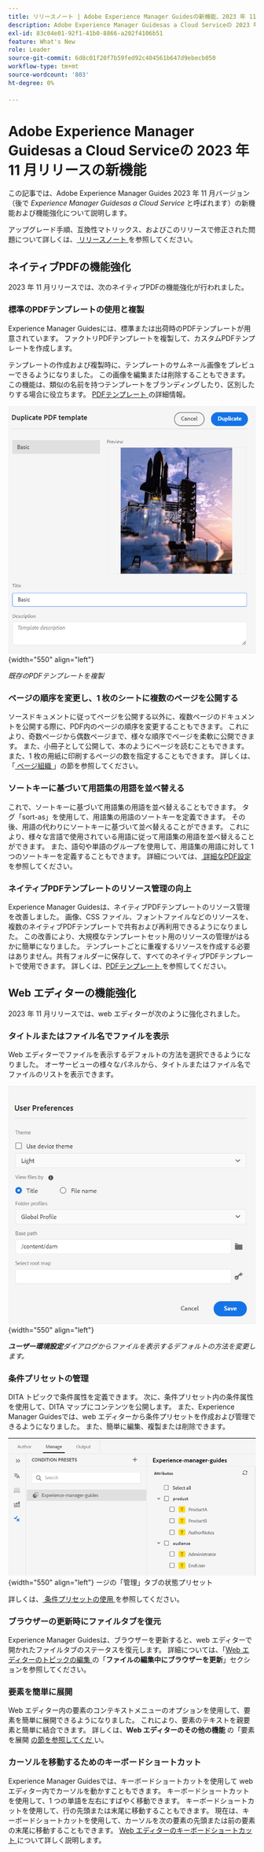 ```yaml
---
title: リリースノート | Adobe Experience Manager Guidesの新機能、2023 年 11 月リリース
description: Adobe Experience Manager Guidesas a Cloud Serviceの 2023 年 11 月リリースの新機能と機能強化について説明します。
exl-id: 83c04e01-92f1-41b0-8866-a202f4106b51
feature: What's New
role: Leader
source-git-commit: 6d8c01f20f7b59fed92c404561b647d9ebecb050
workflow-type: tm+mt
source-wordcount: '803'
ht-degree: 0%

---
```


# Adobe Experience Manager Guidesas a Cloud Serviceの 2023 年 11 月リリースの新機能

この記事では、Adobe Experience Manager Guides 2023 年 11 月バージョン（後で *Experience Manager Guidesas a Cloud Service* と呼ばれます）の新機能および機能強化について説明します。

アップグレード手順、互換性マトリックス、およびこのリリースで修正された問題について詳しくは、[ リリースノート ](release-notes-2023-11-0.md) を参照してください。

## ネイティブPDFの機能強化

2023 年 11 月リリースでは、次のネイティブPDFの機能強化が行われました。

### 標準のPDFテンプレートの使用と複製

Experience Manager Guidesには、標準または出荷時のPDFテンプレートが用意されています。 ファクトリPDFテンプレートを複製して、カスタムPDFテンプレートを作成します。

テンプレートの作成および複製時に、テンプレートのサムネール画像をプレビューできるようになりました。 この画像を編集または削除することもできます。 この機能は、類似の名前を持つテンプレートをブランディングしたり、区別したりする場合に役立ちます。
[PDFテンプレート ](../native-pdf/pdf-template.md) の詳細情報。

![PDFテンプレートを複製ダイアログ ](assets/duplicate-template.png){width="550" align="left"}

*既存のPDFテンプレートを複製*


### ページの順序を変更し、1 枚のシートに複数のページを公開する

ソースドキュメントに従ってページを公開する以外に、複数ページのドキュメントを公開する際に、PDF内のページの順序を変更することもできます。  これにより、奇数ページから偶数ページまで、様々な順序でページを柔軟に公開できます。 また、小冊子として公開して、本のようにページを読むこともできます。 また、1 枚の用紙に印刷するページの数を指定することもできます。 詳しくは、「[ ページ組織 ](../native-pdf/components-pdf-template.md#page-organization)」の節を参照してください。

### ソートキーに基づいて用語集の用語を並べ替える

これで、ソートキーに基づいて用語集の用語を並べ替えることもできます。 タグ「sort-as」を使用して、用語集の用語のソートキーを定義できます。 その後、用語の代わりにソートキーに基づいて並べ替えることができます。 これにより、様々な言語で使用されている用語に従って用語集の用語を並べ替えることができます。 また、語句や単語のグループを使用して、用語集の用語に対して 1 つのソートキーを定義することもできます。
詳細については、[ 詳細なPDF設定 ](../native-pdf/components-pdf-template.md#advanced-pdf-settings) を参照してください。


### ネイティブPDFテンプレートのリソース管理の向上

Experience Manager Guidesは、ネイティブPDFテンプレートのリソース管理を改善しました。 画像、CSS ファイル、フォントファイルなどのリソースを、複数のネイティブPDFテンプレートで共有および再利用できるようになりました。 この改善により、大規模なテンプレートセット用のリソースの管理がはるかに簡単になりました。 テンプレートごとに重複するリソースを作成する必要はありません。共有フォルダーに保存して、すべてのネイティブPDFテンプレートで使用できます。
詳しくは、[PDFテンプレート ](../native-pdf/pdf-template.md) を参照してください。

## Web エディターの機能強化

2023 年 11 月リリースでは、web エディターが次のように強化されました。


### タイトルまたはファイル名でファイルを表示

Web エディターでファイルを表示するデフォルトの方法を選択できるようになりました。 オーサービューの様々なパネルから、タイトルまたはファイル名でファイルのリストを表示できます。

![User Preferences ダイアログ ](assets/user-preferences-2311.png){width="550" align="left"}

***ユーザー環境設定**&#x200B;ダイアログからファイルを表示するデフォルトの方法を変更します。*


### 条件プリセットの管理

DITA トピックで条件属性を定義できます。 次に、条件プリセット内の条件属性を使用して、DITA マップにコンテンツを公開します。 また、Experience Manager Guidesでは、web エディターから条件プリセットを作成および管理できるようになりました。 また、簡単に編集、複製または削除できます。

![Web エディター ](assets/web-editor-manage-condition-presets.png){width="550" align="left"} ージの「管理」タブの状態プリセット

詳しくは、[ 条件プリセットの使用 ](../user-guide/generate-output-use-condition-presets.md) を参照してください。

### ブラウザーの更新時にファイルタブを復元

Experience Manager Guidesは、ブラウザーを更新すると、web エディターで開かれたファイルタブのステータスを復元します。 詳細については、「[Web エディターのトピックの編集 ](../user-guide/web-editor-edit-topics.md) の「**ファイルの編集中にブラウザーを更新**」セクションを参照してください。

### 要素を簡単に展開

Web エディター内の要素のコンテキストメニューのオプションを使用して、要素を簡単に展開できるようになりました。 これにより、要素のテキストを親要素と簡単に結合できます。
詳しくは、**Web エディターのその他の機能** の「要素を展開 [ の節を参照してくだ ](../user-guide/web-editor-other-features.md) い。

### カーソルを移動するためのキーボードショートカット

Experience Manager Guidesでは、キーボードショートカットを使用して web エディター内でカーソルを動かすこともできます。 キーボードショートカットを使用して、1 つの単語を左右にすばやく移動できます。 キーボードショートカットを使用して、行の先頭または末尾に移動することもできます。
現在は、キーボードショートカットを使用して、カーソルを次の要素の先頭または前の要素の末尾に移動することもできます。
[Web エディターのキーボードショートカット ](../user-guide/web-editor-keyboard-shortcuts.md) について詳しく説明します。
